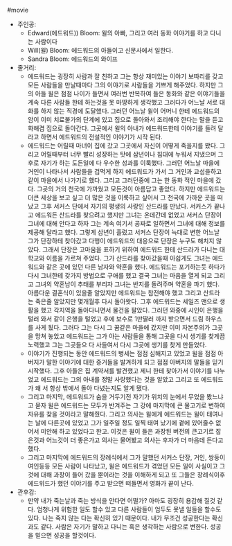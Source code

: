 #movie 
- 주인공:
	- Edward(에드워드)) Bloom: 윌의 아빠, 그리고 여러 동화 이야기를 하고 다니는 사람이다
	- Will(윌) Bloom: 에드워드의 아들이고 신문사에서 일한다.
	- Sandra Bloom: 에드워드의 와이프
- 줄거리:
	- 에드워드는 굉장히 사람과 잘 친하고 그는 항상 재미있는 이야기 보따리를 갖고 모든 사람들을 만날때마다 그의 이야기로 사람들을 기쁘게 해주었다. 하지만 그의 아들 윌은 점점 나이가 들면서 여러번 반복하여 들은 동화와 같은 이야기들을 계속 다른 사람들 한테 하는것을 못 마땅하게 생각했고 그러다가 어느날 서로 대화를 하지 않는 직경에 도달했다. 그러던 어느날 윌이 어머니 한테 에드워드의 암이 이미 치료불가의 단계에 있고 집으로 돌아와서 조리해야 한다는 말을 듣고 화해겸 집으로 돌아간다. 그곳에서 윌의 아내가 에드워드한테 이야기를 들려 달라고 하면서 에드워드의 전설적인 이야기가 시작 된다. 
	- 에드워드는 어릴때 마녀이 집에 갔고 그곳에서 자신이 어떻게 죽을지를 봤다. 그리고 어릴때부터 너무 빨리 성장하는 탓에 삼년이나 침대에 누워서 지냈으며 그후로 자기가 하는 도든일에 다 우수한 성과를 이룩했다. 그러던 어느날 마을에 거인이 나타나서 사람들을 겁먹게 하지 에드워드가 가서 그 거인과 교섭을하고 같이 마을에서 나가기로 했다. 그리고 그러던중에 그는 한 동화 적인 마을에 갔다. 그곳의 거의 천국에 가까웠고 모든것이 아름답고 좋았다. 하지만 에드워드는 더큰 세상을 보고 싶고 더 많은 것을 이룩하고 싶어서 그 천국에 가까운 곳을 떠났고 그후 서커스 단에서 자기의 평생의 사랑인 산드라를 만났다. 서커스가 끝나고 에드워든 산드라를 찾으려고 했지만 그녀는 온데간데 없었고 서커스 단장이 그녀에 대해 안다고 하자 그는 계속 여기서 공짜로 일하면서 그녀에 대해 정보를 제공해 달라고 했다. 그렇게 삼년이 흘렀고 서커스 단장이 늑대로 변한 어느날 그가 단장하테 찾아갔고 다행이 에드워드의 대응으로 단장은 누구도 해치지 않았다. 그래서 단장은 고마움을 표하기 위하여 에드워드 한테 산드라가 다니는 대학교와 이름을 가르쳐 주었다. 그가 산드라를 찾아갔을때 아쉽게도 그녀는 에드워드와 같은 곳에 있던 다른 남자와 약혼을 했다. 에드워드는 포기하는듯 하다가 다시 그녀한테 갖가지 방법으로 구애를 했고 결국 그녀는 마음을 열게 되고 그리고 그녀의 약혼남이 추태를 부리자 그녀는 반지를 돌려주며 약혼을 파기 했다. 아름다운 결혼식이 있을줄 알았지만 에드워드는 참전해야 했고 그리고 산드라는 죽은줄 알았지만 몇개월후 다시 돌아왓다. 그후 에드워드는 세일즈 맨으로 생활을 했고 각지역을 돌아다니면서 물건을 팔았다. 그러던 와중에 시인이 은행을 털러 와서 같이 은행을 털었고 후에 보수로 1만딸러 까지 받으면서 드림 하우스를 사게 됬다. 그러다 그는 다시 그 꿈같은 마을에 갔지만 이미 자본주의가 그곳을 망쳐 놓았고 에드워드는 그가 아는 사람들을 통해 그곳을 다시 생기를 찾게끔 노력했고 그는 그곳들으 다 사들여서 다시 그곳에 생기를 찾게 만들었다.
	- 이야기가 진행되는 동안 에드워드의 병세는 점점 심해지고 있었고 윌을 점점 아버지가 말한 이야기에 대한 증거들을 발겨하게 되고 점점 아버지의 말들을 믿기 시작했다. 그후 아들은 집 계약서를 발견했고 제니 한테 찾아가서 이야기를 나누었고 에드워드는 그의 아내를 정말 사랑했다는 것을 알았고 그리고 또 에드워드가 왜 서 항상 밖에서 돌아 다녔는지도 알게 됐다. 
	- 그리고 마지막, 에드워드가 숨을 거두기전 자기가 위치의 눈에서 무었을 봤느냐고 묻자 윌은 에드워드는 모두가 반겨주는 그 강에 마지막에 큰 물고기로 변하여 자유를 찾을 것이라고 말해줬다. 그리고 의사는 윌에게 에드워드는 윌이 태여나는 날에 다른곳에 있었고 그가 일주일 정도 일찍 태여 났기에 곁에 있어줄수 없어서 미안해 하고 있었다고 한고. 이것은 윌이 들은 과장된 버전의 큰고기르 잡은것과 어느것이 더 좋은가고 의사는 물어봤고 의사는 후자가 더 마음데 든다고 했다.
	- 그리고 마지막에 에드워드의 장례식에서 그가 말했던 서커스 단장, 거인, 쌍둥이 여인등등 모든 사람이 나타났고, 윌은 에드워드가 겪었던 모든 일이 사실이고 그것에 대해 과장이 들어 갔을 뿐이라는 것을 이해하게 되고 또 그들은 장례식이후 에드위드가 했던 이야기를 주고 받으면 떠들면서 영화가 끝이 난다.
- 관후감:
	- 만약 내가 죽는날과 죽는 방식을 안다면 어떨가? 아마도 굉장히 용감해 질것 같다. 엄청나게 위험한 일도 할수 있고 다른 사람들이 엄두도 못낼 일들을 할수도 있다. 나는 죽지 않는 다는 확신히 있기 때문이다. 내가 무조건 성공한다는 확신과도 같다. 사람은 자기가 말하고 다니는 혹은 생각하는 사람으로 변한다. 성공을 믿으면 성공을 할것이다.
